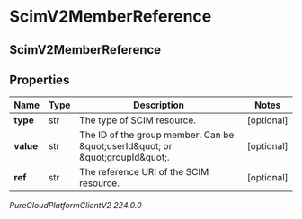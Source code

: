 # ScimV2MemberReference

## ScimV2MemberReference

## Properties

|Name | Type | Description | Notes|
|------------ | ------------- | ------------- | -------------|
| **type** | str | The type of SCIM resource. | [optional] |
| **value** | str | The ID of the group member. Can be \&quot;userId\&quot; or \&quot;groupId\&quot;. | [optional] |
| **ref** | str | The reference URI of the SCIM resource. | [optional] |



_PureCloudPlatformClientV2 224.0.0_
